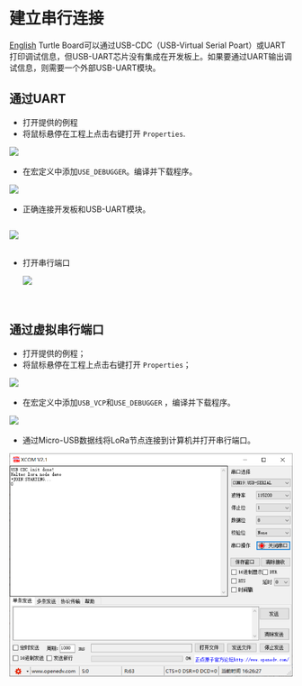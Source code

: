 # 建立串行连接
[English](https://heltec-automation-docs.readthedocs.io/en/latest/stm32/turtle_board/establish_serial_connection.html)
Turtle Board可以通过USB-CDC（USB-Virtual Serial Poart）或UART打印调试信息，但USB-UART芯片没有集成在开发板上。如果要通过UART输出调试信息，则需要一个外部USB-UART模块。

## 通过UART

- 打开提供的例程
- 将鼠标悬停在工程上点击右键打开 `Properties`.

![](C:/Users/Administrator/Documents/Arduino/HeltecDocs/en/source/stm32/turtle_board/img/establish_serial_connection/03.png)

- 在宏定义中添加`USE_DEBUGGER`。编译并下载程序。

![](C:/Users/Administrator/Documents/Arduino/HeltecDocs/en/source/stm32/turtle_board/img/establish_serial_connection/04.png)

- 正确连接开发板和USB-UART模块。

```Tip:: LoRa节点和USB-UART模块的连接方式如下（如果LoRa节点通过USB或电池供电，则UART模块的3.3/5V引脚不需要连接，只需要TXD、RXD、GND）。

```

![](C:/Users/Administrator/Documents/Arduino/HeltecDocs/en/source/stm32/turtle_board/img/establish_serial_connection/02.png)

```Tip:: 使用UART时，程序中使用的TX和RX引脚应与板上的TX和RX引脚相对应。在我们提供的例程中，我们使用TX-PA9和RX-PA10。因此，UART模块的TX应连接到开发板的TX（PA9），UART模块的RX应连接到开发板的RX（PA10）。

```

- 打开串行端口

  ![](C:/Users/Administrator/Documents/Arduino/HeltecDocs/en/source/stm32/turtle_board/img/establish_serial_connection/05.png)

&nbsp;

## 通过虚拟串行端口

- 打开提供的例程；
- 将鼠标悬停在工程上点击右键打开 `Properties`；

![](C:/Users/Administrator/Documents/Arduino/HeltecDocs/en/source/stm32/turtle_board/img/establish_serial_connection/03.png)

- 在宏定义中添加`USB_VCP`和`USE_DEBUGGER` ，编译并下载程序。

![](C:/Users/Administrator/Documents/Arduino/HeltecDocs/en/source/stm32/turtle_board/img/establish_serial_connection/01.png)

- 通过Micro-USB数据线将LoRa节点连接到计算机并打开串行端口。

![](img/establish_serial_connection/06.png)